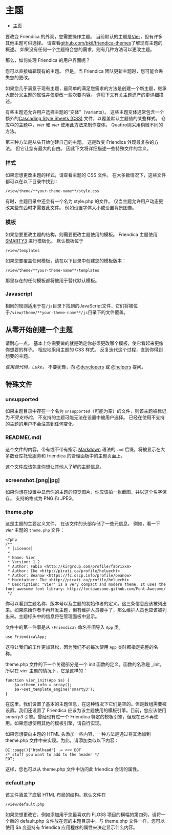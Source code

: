 # 主题

* [主页](help)

要改变 Friendica 的外观，您需要操作主题。
当前默认的主题是[Vier](https://github.com/friendica/friendica/tree/stable/view/theme/vier)，但有许多其他主题可供选择。
请查看[github.com/bkil/friendica-themes](https://github.com/bkil/friendica-themes)了解现有主题的概述。
如果没有任何一个主题符合您的需求，则有几种方法可以更改主题。

那么，如何处理 Friendica 的用户界面呢？

您可以直接编辑现有的主题。
但是，当 Friendica 团队更新主题时，您可能会丢失您的更改。

如果您几乎满意于现有主题，最简单的满足您需求的方法是创建一个新主题，继承大部分父主题的属性并仅更改一些次要内容。
详见下文有关主题遗产的更详细描述。

有些主题还允许用户选择主题的“变体”（variants）。
这些主题变体通常包含一个额外的[Cascading Style Sheets (CSS)](https://en.wikipedia.org/wiki/CSS) 文件，以覆盖默认主题值的某些样式。
仓库中的主题中，*vier* 和 *vier* 使用此方法来制作变体。
Quattro则采用稍微不同的方法。

第三种方法是从头开始创建自己的主题。
这是改变 Friendica 外观最复杂的方法。
但它让您有最大的自由。
因此下文将详细描述一些特殊文件的含义。

### 样式

如果您想更改主题的样式，请查看主题的 CSS 文件。
在大多数情况下，这些文件都可以在以下目录中找到：

    /view/theme/**your-theme-name**/style.css

有时，主题目录中还会有一个名为 style.php 的文件。
仅当主题允许用户动态更改某些东西时才需要此文件。
例如设置字体大小或设置背景图像。

### 模板

如果您要更改主题的结构，则需要更改主题使用的模板。
Friendica 主题使用 [SMARTY3](http://www.smarty.net/) 进行模板化。
默认模板位于

    /view/templates

如果您要覆盖任何模板，请在以下目录中创建您的模板版本：

    /view/theme/**your-theme-name**/templates

那里存在的任何模板都将被用于替代默认模板。

### Javascript

相同的规则适用于在`/js`目录下找到的JavaScript文件，它们将被位于`/view/theme/**your-theme-name**/js`目录下的文件覆盖。

## 从零开始创建一个主题

请耐心一点。
基本上你需要做的就是确定你必须更改哪个模板，使它看起来更像你想要的样子。
相应地采用主题的 CSS 样式。
反复迭代这个过程，直到你得到想要的主题。

*使用源代码，Luke。* 不要犹豫，向 @[developers](https://forum.friendi.ca/profile/developers) 或 @[helpers](https://forum.friendi.ca/profile/helpers) 提问。

## 特殊文件

### unsupported

如果主题目录中存在一个名为 `unsupported`（可能为空）的文件，则该主题被标记为*不受支持的*。
不支持的主题可能无法在设置中被用户选择。
已经在使用不支持的主题的用户不会注意到任何变化。

### README(.md)

这个文件的内容，带有或不带有指示 [Markdown](https://daringfireball.net/projects/markdown/) 语法的 `.md` 后缀，将被显示在大多数仓库托管服务和 friendica 的管理面板中的主题页面上。

这个文件应该包含你想让其他人了解的主题信息。

### screenshot.[png|jpg]

如果你想在设置中显示你的主题的预览图片，你应该拍一张截图，并以这个名字保存。
支持的格式为 PNG 和 JPEG。

### theme.php

这是主题的主要定义文件。
在该文件的头部存储了一些元信息。
例如，看一下 *vier* 主题的 `theme.php` 文件：

    <?php
    /**
     * [Licence]
     *
     * Name: Vier
     * Version: 1.2
     * Author: Fabio <http://kirgroup.com/profile/fabrixxm>
     * Author: Ike <http://pirati.ca/profile/heluecht>
     * Author: Beanow <https://fc.oscp.info/profile/beanow>
     * Maintainer: Ike <http://pirati.ca/profile/heluecht>
     * Description: "Vier" is a very compact and modern theme. It uses the font awesome font library: http://fortawesome.github.com/Font-Awesome/
     */


你可以看到主题名称、版本号以及主题的初始作者的定义。这三条信息应该被列出来。如果原始作者不再开发主题，但有维护人员接手了，那么维护人员也应该被列出来。主题标头中的信息将在管理面板中显示。

文件中的第一件事是从 `\Friendica\` 命名空间导入 `App` 类。

    use Friendica\App;

这将让我们的工作更加轻松，因为我们不必每次使用 `App` 类时都指定完整的名称。

theme.php 文件的下一个关键部分是一个 init 函数的定义。函数的名称是 <theme-name>_init。所以在 vier 主题的情况下，它是这样的：

    function vier_init(App $a) {
		$a->theme_info = array();
		$a->set_template_engine('smarty3');
    }

在这里，我们设置了基本的主题信息，在这种情况下它们是空的。但是数组需要被设置。我们还设置了 Friendica 应该为该主题使用的模板引擎。目前，您应该使用 *smarty3* 引擎。曾经也有过一个 Friendica 特定的模板引擎，但现在已不再使用。如果您想使用其他的模板引擎，请自行实现。

如果您想要向主题的 HTML 头添加一些内容，一种方法是通过将其添加到 theme.php 文件中来实现。为此，请添加类似以下内容：

    DI::page()['htmlhead'] .= <<< EOT
    /* stuff you want to add to the header */
    EOT;

这样，您也可以从 theme.php 文件中访问此 friendica 会话的属性。

### default.php

该文件涵盖了底层 HTML 布局的结构。默认文件在

    /view/default.php

如果您想更改它，例如添加用于您最喜欢的 FLOSS 项目的横幅的第四列，请将一个新的 default.php 文件放在您的主题目录中。与 theme.php 文件一样，您可以使用 $a 变量持有 friendica 应用程序的属性来决定显示什么内容。
